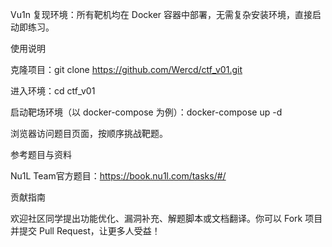 Vu1n
复现环境：所有靶机均在 Docker 容器中部署，无需复杂安装环境，直接启动即练习。


使用说明

克隆项目：git clone https://github.com/Wercd/ctf_v01.git

进入环境：cd ctf_v01

启动靶场环境（以 docker-compose 为例）：docker-compose up -d

浏览器访问题目页面，按顺序挑战靶题。

参考题目与资料

Nu1L Team官方题目：https://book.nu1l.com/tasks/#/

贡献指南

欢迎社区同学提出功能优化、漏洞补充、解题脚本或文档翻译。你可以 Fork 项目并提交 Pull Request，让更多人受益！
